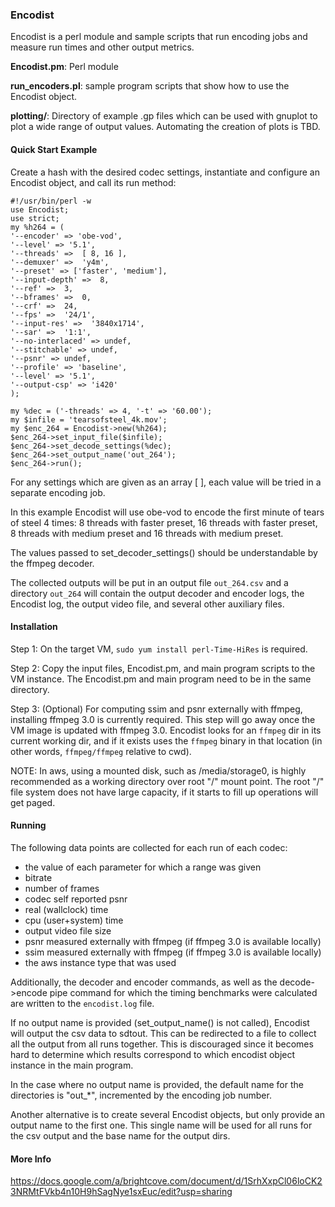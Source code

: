 ### Encodist

Encodist is a perl module and sample scripts that run encoding jobs and measure run times and other output metrics.

**Encodist\.pm**: Perl module

**run\_encoders.pl**: sample program scripts that show how to use the Encodist object.

**plotting/**: Directory of example .gp files which can be used with gnuplot to plot a wide range of output values.
Automating the creation of plots is TBD.

#### Quick Start Example

Create a hash with the desired codec settings, instantiate and configure an Encodist object, and call its run method:

    #!/usr/bin/perl -w
    use Encodist;
    use strict;
    my %h264 = (
    '--encoder' => 'obe-vod',
    '--level' => '5.1',
    '--threads' =>  [ 8, 16 ],
    '--demuxer' =>  'y4m',
    '--preset' => ['faster', 'medium'], 
    '--input-depth' =>  8,
    '--ref' =>  3,
    '--bframes' =>  0,
    '--crf' =>  24,
    '--fps' =>  '24/1',
    '--input-res' =>  '3840x1714',
    '--sar' =>  '1:1',
    '--no-interlaced' => undef,
    '--stitchable' => undef,
    '--psnr' => undef,
    '--profile' => 'baseline',
    '--level' => '5.1',
    '--output-csp' => 'i420'
    );

    my %dec = ('-threads' => 4, '-t' => '60.00');
    my $infile = 'tearsofsteel_4k.mov';
    my $enc_264 = Encodist->new(%h264);
    $enc_264->set_input_file($infile);
    $enc_264->set_decode_settings(%dec);
    $enc_264->set_output_name('out_264');
    $enc_264->run();

For any settings which are given as an array [ ], each value will be tried in a separate encoding job.

In this example Encodist will use obe-vod to encode the first minute of tears of steel 4 times: 8 threads with faster preset,
16 threads with faster preset, 8 threads with medium preset and 16 threads with medium preset.

The values passed to set\_decoder\_settings() should be understandable by the ffmpeg decoder.

The collected outputs will be put
in an output file `out_264.csv` and a directory `out_264` will contain the output decoder 
and encoder logs, the Encodist log, the output video file, and several other auxiliary files.

#### Installation

Step 1: On the target VM, `sudo yum install perl-Time-HiRes` is required.

Step 2: Copy the input files, Encodist.pm, and main program scripts to
the VM instance. The Encodist.pm and main program need to be in the same directory.

Step 3: (Optional) For computing ssim and psnr externally with ffmpeg, installing ffmpeg 3.0 is currently required.
This step will go away once the VM image is updated with ffmpeg 3.0. Encodist looks for an `ffmpeg` dir in its current working dir,
and if it exists uses the `ffmpeg` binary in that location (in other words, `ffmpeg/ffmpeg` relative to cwd).

NOTE: In aws, using a mounted disk, such as
/media/storage0, is highly recommended as a working directory over root "/" mount point. The root "/" file
system does not have large capacity, if it starts to fill up operations will get paged.

#### Running

The following data points are collected for each run of each codec:

  * the value of each parameter for which a range was given
  * bitrate
  * number of frames
  * codec self reported psnr
  * real (wallclock) time 
  * cpu (user+system) time
  * output video file size 
  * psnr measured externally with ffmpeg (if ffmpeg 3.0 is available locally)
  * ssim measured externally with ffmpeg (if ffmpeg 3.0 is available locally)
  * the aws instance type that was used

Additionally, the decoder and encoder commands, as well as the decode->encode pipe command for which the timing benchmarks were
calculated are written to the `encodist.log` file.

If no output name is provided (set\_output\_name() is not called), Encodist will output the csv data to sdtout. This
can be redirected to a file to collect all the output from all runs together. This is discouraged since
it becomes hard to determine which results correspond to which encodist object instance in the main program.

In the case where no output name is provided, the default name for the directories is "out_*", incremented by
the encoding job number.

Another alternative is to create several Encodist objects, but only provide an output name to the first one.
This single name will be used for all runs for the csv output and the base name for the output dirs.


#### More Info

https://docs.google.com/a/brightcove.com/document/d/1SrhXxpCl06loCK23NRMtFVkb4n10H9hSagNye1sxEuc/edit?usp=sharing




